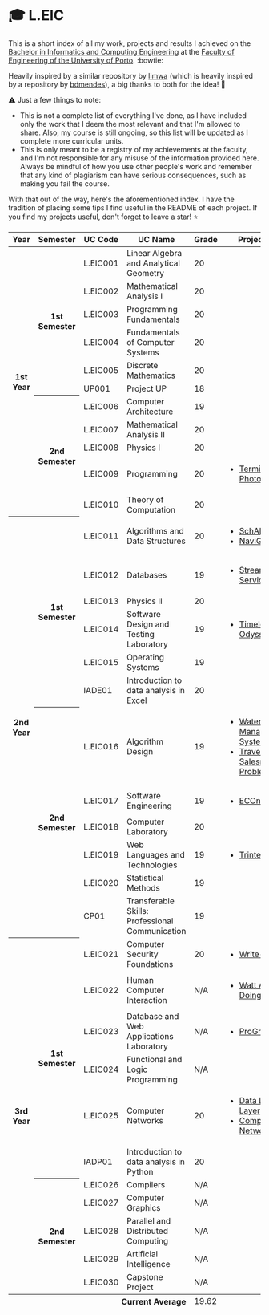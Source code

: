 # :mortar_board: L.EIC

This is a short index of all my work, projects and results I achieved on the [Bachelor in Informatics and Computing Engineering](https://sigarra.up.pt/feup/en/cur_geral.cur_view?pv_curso_id=22841&pv_ano_lectivo=2024) at the [Faculty of Engineering of the University of Porto](https://sigarra.up.pt/feup/en/web_page.Inicial). :bowtie:

Heavily inspired by a similar repository by [limwa](https://github.com/limwa/feup?tab=readme-ov-file) (which is heavily inspired by a repository by [bdmendes](https://github.com/bdmendes/feup)), a big thanks to both for the idea! :raised_hands:

:warning: Just a few things to note:
- This is not a complete list of everything I've done, as I have included only the work that I deem the most relevant and that I'm allowed to share. Also, my course is still ongoing, so this list will be updated as I complete more curricular units.
- This is only meant to be a registry of my achievements at the faculty, and I'm not responsible for any misuse of the information provided here. Always be mindful of how you use other people's work and remember that any kind of plagiarism can have serious consequences, such as making you fail the course.

With that out of the way, here's the aforementioned index. I have the tradition of placing some tips I find useful in the README of each project. If you find my projects useful, don't forget to leave a star! :star:

<table>
    <thead>
        <tr>
            <th style="text-align: center;">Year</th>
            <th style="text-align: center;">Semester</th>
            <th style="text-align: center;">UC Code</th>
            <th style="text-align: center;">UC Name</th>
            <th style="text-align: center;">Grade</th>
            <th style="text-align: center;">Project(s)</th>
        </tr>
    </thead>
    <tbody>
        <tr>
            <th rowspan="11">1st Year</th>
            <th rowspan="6">1st Semester</th>
            <td>L.EIC001</td>
            <td>Linear Algebra and Analytical Geometry</td>
            <td>20</td>
            <td></td>
        </tr>
        <tr>
            <td>L.EIC002</td>
            <td>Mathematical Analysis I</td>
            <td>20</td>
            <td></td>
        </tr>
        <tr>
            <td>L.EIC003</td>
            <td>Programming Fundamentals</td>
            <td>20</td>
            <td></td>
        </tr>
        <tr>
            <td>L.EIC004</td>
            <td>Fundamentals of Computer Systems</td>
            <td>20</td>
            <td></td>
        </tr>
        <tr>
            <td>L.EIC005</td>
            <td>Discrete Mathematics</td>
            <td>20</td>
            <td></td>
        </tr>
        <tr>
            <td>UP001</td>
            <td>Project UP</td>
            <td>18</td>
            <td></td>
        </tr>
        <tr>
            <th rowspan="5">2nd Semester</th>
            <td>L.EIC006</td>
            <td>Computer Architecture</td>
            <td>19</td>
            <td></td>
        </tr>
        <tr>
            <td>L.EIC007</td>
            <td>Mathematical Analysis II</td>
            <td>20</td>
            <td></td>
        </tr>
        <tr>
            <td>L.EIC008</td>
            <td>Physics I</td>
            <td>20</td>
            <td></td>
        </tr>
        <tr>
            <td>L.EIC009</td>
            <td>Programming</td>
            <td>20</td>
            <td><ul>
                <li><a href="https://github.com/Process-ing/feup-prog">Terminal Photoshop</a></li>
            </ul></td>
        </tr>
        <tr>
            <td>L.EIC010</td>
            <td>Theory of Computation</td>
            <td>20</td>
            <td></td>
        </tr>
        <tr>
            <th rowspan="12">2nd Year</th>
            <th rowspan="6">1st Semester</th>
            <td>L.EIC011</td>
            <td>Algorithms and Data Structures</td>
            <td>20</td>
            <td><ul>
                <li><a href="https://github.com/Process-ing/feup-aed1">SchAEDuler</a></li>
                <li><a href="https://github.com/Process-ing/feup-aed2">NaviGraph</a></li>
            </ul></td>
        </tr>
        <tr>
            <td>L.EIC012</td>
            <td>Databases</td>
            <td>19</td>
            <td><ul>
                <li><a href="https://github.com/Process-ing/feup-bd">Streaming Service DB</a></li>
            </ul></td>
        </tr>
        <tr>
            <td>L.EIC013</td>
            <td>Physics II</td>
            <td>20</td>
            <td></td>
        </tr>
        <tr>
            <td>L.EIC014</td>
            <td>Software Design and Testing Laboratory</td>
            <td>19</td>
            <td><ul>
                <li><a href="https://github.com/Process-ing/feup-ldts">Timeless Odyssey</a></li>
            </ul></td>
        </tr>
        <tr>
            <td>L.EIC015</td>
            <td>Operating Systems</td>
            <td>19</td>
            <td></td>
        </tr>
        <tr>
            <td>IADE01</td>
            <td>Introduction to data analysis in Excel</td>
            <td>20</td>
            <td></td>
        </tr>
        <tr>
            <th rowspan="6">2nd Semester</th>
            <td>L.EIC016</td>
            <td>Algorithm Design</td>
            <td>19</td>
            <td><ul>
                <li><a href="https://github.com/Process-ing/feup-da1">Water Management System</a></li>
                <li><a href="https://github.com/Process-ing/feup-da2">Travelling Salesman Problem</a></li>
            </ul></td>
        </tr>
        <tr>
            <td>L.EIC017</td>
            <td>Software Engineering</td>
            <td>19</td>
            <td><ul>
                <li><a href="https://github.com/Process-ing/feup-esof">ECOnnect</a></li>
            </ul></td>
        </tr>
        <tr>
            <td>L.EIC018</td>
            <td>Computer Laboratory</td>
            <td>20</td>
            <td></td>
        </tr>
        <tr>
            <td>L.EIC019</td>
            <td>Web Languages and Technologies</td>
            <td>19</td>
            <td><ul>
                <li><a href="https://github.com/Process-ing/feup-ltw">Trinted</a></li>
            </ul></td>
        </tr>
        <tr>
            <td>L.EIC020</td>
            <td>Statistical Methods</td>
            <td>19</td>
            <td></td>
        </tr>
        <tr>
            <td>CP01</td>
            <td>Transferable Skills: Professional Communication</td>
            <td>19</td>
            <td></td>
        </tr>
        <tr>
            <th rowspan="11">3rd Year</th>
            <th rowspan="6">1st Semester</th>
            <td>L.EIC021</td>
            <td>Computer Security Foundations</td>
            <td>20</td>
            <td><ul>
                <li><a href="https://github.com/Process-ing/feup-fsi">Write-Ups</a></li>
            </ul></td>
        </tr>
        <tr>
            <td>L.EIC022</td>
            <td>Human Computer Interaction</td>
            <td>N/A</td>
            <td><ul>
                <li><a href="https://github.com/Process-ing/feup-ipc">Watt Are You Doing?</a></li>
            </ul></td>
        </tr>
        <tr>
            <td>L.EIC023</td>
            <td>Database and Web Applications Laboratory</td>
            <td>N/A</td>
            <td><ul>
                <li><a href="https://github.com/Process-ing/feup-lbaw">ProGram</a></li>
            </ul></td>
        </tr>
        <tr>
            <td>L.EIC024</td>
            <td>Functional and Logic Programming</td>
            <td>N/A</td>
            <td></td>
        </tr>
        <tr>
            <td>L.EIC025</td>
            <td>Computer Networks</td>
            <td>20</td>
            <td><ul>
                <li><a href="https://github.com/Process-ing/feup-rcom1">Data Link Layer</a></li>
                <li><a href="https://github.com/Process-ing/feup-rcom2">Computer Networks</a></li>
            </ul></td>
        </tr>
        <tr>
            <td>IADP01</td>
            <td>Introduction to data analysis in Python</td>
            <td>20</td>
            <td></td>
        </tr>
        <tr>
            <th rowspan="5">2nd Semester</th>
            <td>L.EIC026</td>
            <td>Compilers</td>
            <td>N/A</td>
            <td></td>
        </tr>
        <tr>
            <td>L.EIC027</td>
            <td>Computer Graphics</td>
            <td>N/A</td>
            <td></td>
        </tr>
        <tr>
            <td>L.EIC028</td>
            <td>Parallel and Distributed Computing</td>
            <td>N/A</td>
            <td></td>
        </tr>
        <tr>
            <td>L.EIC029</td>
            <td>Artificial Intelligence</td>
            <td>N/A</td>
            <td></td>
        </tr>
        <tr>
            <td>L.EIC030</td>
            <td>Capstone Project</td>
            <td>N/A</td>
            <td></td>
        </tr>
    </tbody>
    <tfoot>
        <tr>
            <th colspan="4" style="text-align: end;">Current Average</th>
            <td colspan="2">19.62</td>
        </tr>
    </tfoot>
</table>
